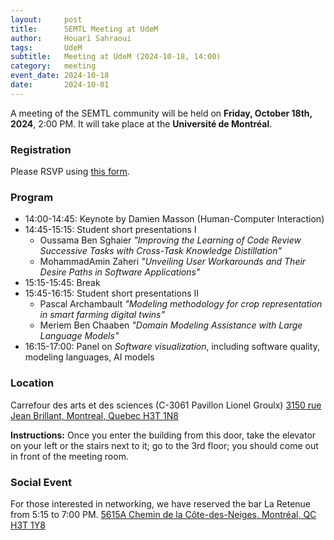 ```yaml
---
layout:     post
title:      SEMTL Meeting at UdeM
author:     Houari Sahraoui
tags: 		UdeM
subtitle:  	Meeting at UdeM (2024-10-18, 14:00)
category:   meeting
event_date: 2024-10-18
date:       2024-10-01
---
```


A meeting of the SEMTL community will be held on **Friday, October 18th, 2024**, 2:00 PM. It will take place at the **Université de Montréal**.

### Registration

Please RSVP using [this form](https://docs.google.com/spreadsheets/d/1fG5uRQbvPufsGLUAnelnuzTSneUVe6L1RDAD7ZTWeIE/edit?usp=sharing).

### Program

* 14:00-14:45:    Keynote by Damien Masson (Human-Computer Interaction)
* 14:45-15:15:   Student short presentations I
  * Oussama Ben Sghaier *"Improving the Learning of Code Review Successive Tasks with Cross-Task Knowledge Distillation"*
  * MohammadAmin Zaheri *"Unveiling User Workarounds and Their Desire Paths in Software Applications"*
* 15:15-15:45:    Break
* 15:45-16:15:    Student short presentations II
  * Pascal Archambault *"Modeling methodology for crop representation in smart farming digital twins"*
  * Meriem Ben Chaaben *"Domain Modeling Assistance with Large Language Models"*
* 16:15-17:00:    Panel on *Software visualization*, including software quality, modeling languages, AI models

### Location

Carrefour des arts et des sciences (C-3061 Pavillon Lionel Groulx)
[3150 rue Jean Brillant, Montreal, Quebec H3T 1N8](https://maps.app.goo.gl/de6tojVx3oLGwgbZ9)

**Instructions:** Once you enter the building from this door, take the elevator on your left or the stairs next to it; go to the 3rd floor; you should come out in front of the meeting room.

### Social Event

For those interested in networking, we have reserved the bar La Retenue from 5:15 to 7:00 PM.
[5615A Chemin de la Côte-des-Neiges, Montréal, QC H3T 1Y8](https://maps.app.goo.gl/5VHiQLquZ1D3kJ8aA)
